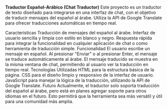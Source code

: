 **Traductor Español-Arábico (Chat Traductor)**
Este proyecto es un traductor de texto diseñado para integrarse en una interfaz de chat, con el objetivo de traducir mensajes del español al árabe. Utiliza la API de Google Translate para ofrecer traducciones automáticas en tiempo real.

Características
Traducción de mensajes del español al árabe.
Interfaz de usuario sencilla y limpia con estilo en blanco y negro.
Respuesta rápida para integrar la funcionalidad en cualquier aplicación de chat o como herramienta de traducción simple.
Funcionalidad
El usuario escribe un mensaje en español.
Al presionar "Enviar" o al presionar Enter, el mensaje se traduce automáticamente al árabe.
El mensaje traducido se muestra en la misma ventana de chat, permitiendo al usuario ver la traducción en tiempo real.
Tecnologías Utilizadas
HTML para la estructura básica de la página.
CSS para el diseño limpio y responsivo de la interfaz de usuario.
JavaScript para manejar la lógica de la traducción, utilizando la API de Google Translate.
Futuro
Actualmente, el traductor solo soporta traducción del español al árabe, pero está en planes agregar soporte para otros idiomas en el futuro. Esto permitirá que la herramienta sea más versátil y útil para una comunidad más amplia.
